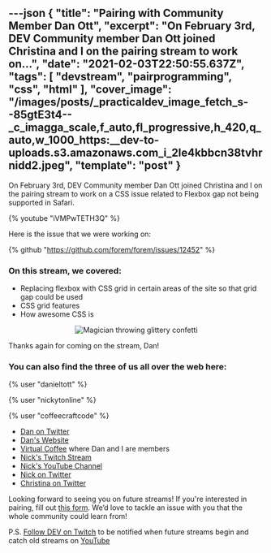 ---json
{
  "title": "Pairing with Community Member Dan Ott",
  "excerpt": "On February 3rd, DEV Community member Dan Ott joined Christina and I on the pairing stream to work on...",
  "date": "2021-02-03T22:50:55.637Z",
  "tags": [
    "devstream",
    "pairprogramming",
    "css",
    "html"
  ],
  "cover_image": "/images/posts/_practicaldev_image_fetch_s--85gtE3t4--_c_imagga_scale,f_auto,fl_progressive,h_420,q_auto,w_1000_https:__dev-to-uploads.s3.amazonaws.com_i_2le4kbbcn38tvhrnidd2.jpeg",
  "template": "post"
}
---
On <time datetime="2021-02-03">February 3rd</time>, DEV Community member Dan Ott joined Christina and I on the pairing stream to work on a CSS issue related to Flexbox gap not being supported in Safari.

{% youtube "iVMPwTETH3Q" %}

Here is the issue that we were working on:

{% github "https://github.com/forem/forem/issues/12452" %}

### On this stream, we covered:

* Replacing flexbox with CSS grid in certain areas of the site so that grid gap could be used
* CSS grid features
* How awesome CSS is

<center>

![Magician throwing glittery confetti](https://media.giphy.com/media/s2qXK8wAvkHTO/giphy.gif)

</center>

Thanks again for coming on the stream, Dan!

### You can also find the three of us all over the web here:

{% user "danieltott" %}

{% user "nickytonline" %}

{% user "coffeecraftcode" %}

* [Dan on Twitter](https://twitter.com/danieltott)
* [Dan's Website](https://www.dtott.com/)
* [Virtual Coffee](https://virtualcoffee.io) where Dan and I are members
* [Nick's Twitch Stream](https://www.twitch.tv/nickytonline)
* [Nick's YouTube Channel](https://iamdeveloper.com/youtube)
* [Nick on Twitter](https://twitter.com/nickytonline)
* [Christina on Twitter](https://twitter.com/coffeecraftcode)

Looking forward to seeing you on future streams! If you're interested in pairing, fill out [this form](https://iamdeveloper.com/pair). We’d love to tackle an issue with you that the whole community could learn from!

P.S. [Follow DEV on Twitch](https://twitch.tv/thepracticaldev) to be notified when future streams begin and catch old streams on [YouTube](https://www.youtube.com/c/thepracticaldevteam)
